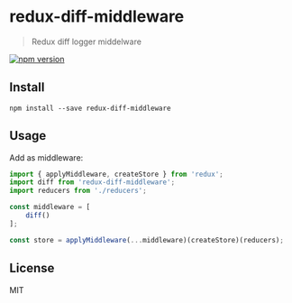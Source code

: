 # redux-diff-middleware

> Redux diff logger middelware

[![npm version](https://img.shields.io/npm/v/redux-diff-middleware.svg?style=flat-square)](https://www.npmjs.com/package/redux-diff-middleware)

## Install

```
npm install --save redux-diff-middleware
```

## Usage

Add as middleware:

```js
import { applyMiddleware, createStore } from 'redux';
import diff from 'redux-diff-middleware';
import reducers from './reducers';

const middleware = [
    diff()
];

const store = applyMiddleware(...middleware)(createStore)(reducers);
```

## License

MIT
